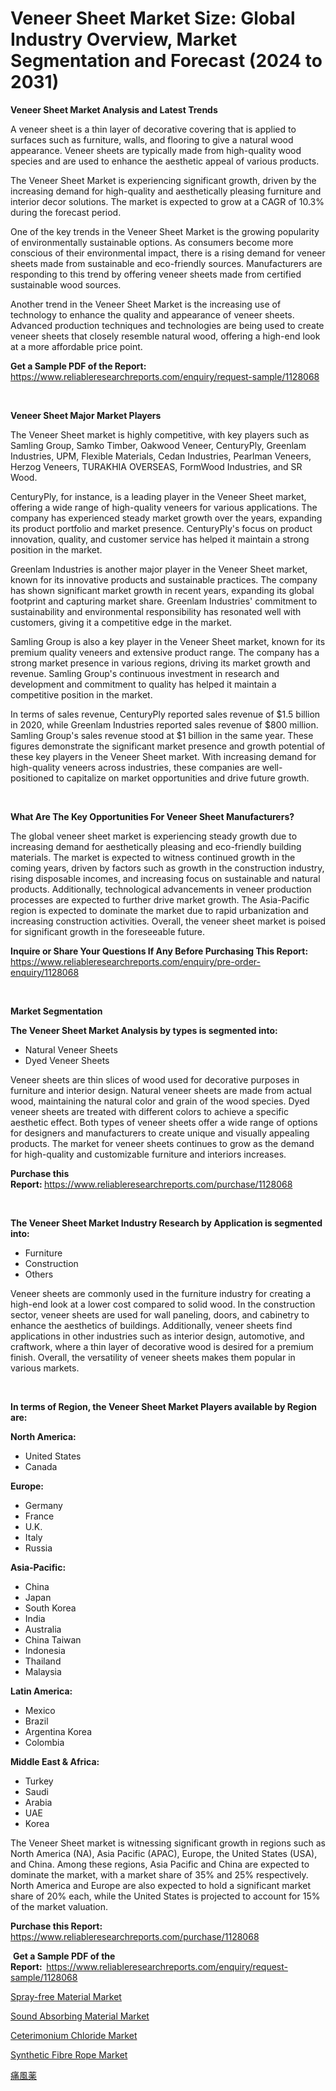 <p><h1>Veneer Sheet Market Size: Global Industry Overview, Market Segmentation and Forecast (2024 to 2031)</h1></p><p><strong>Veneer Sheet Market Analysis and Latest Trends</strong></p>
<p><p>A veneer sheet is a thin layer of decorative covering that is applied to surfaces such as furniture, walls, and flooring to give a natural wood appearance. Veneer sheets are typically made from high-quality wood species and are used to enhance the aesthetic appeal of various products.</p><p>The Veneer Sheet Market is experiencing significant growth, driven by the increasing demand for high-quality and aesthetically pleasing furniture and interior decor solutions. The market is expected to grow at a CAGR of 10.3% during the forecast period.</p><p>One of the key trends in the Veneer Sheet Market is the growing popularity of environmentally sustainable options. As consumers become more conscious of their environmental impact, there is a rising demand for veneer sheets made from sustainable and eco-friendly sources. Manufacturers are responding to this trend by offering veneer sheets made from certified sustainable wood sources.</p><p>Another trend in the Veneer Sheet Market is the increasing use of technology to enhance the quality and appearance of veneer sheets. Advanced production techniques and technologies are being used to create veneer sheets that closely resemble natural wood, offering a high-end look at a more affordable price point.</p></p>
<p><strong>Get a Sample PDF of the Report:&nbsp;</strong> <a href="https://www.reliableresearchreports.com/enquiry/request-sample/1128068">https://www.reliableresearchreports.com/enquiry/request-sample/1128068</a></p>
<p>&nbsp;</p>
<p><strong>Veneer Sheet Major Market Players</strong></p>
<p><p>The Veneer Sheet market is highly competitive, with key players such as Samling Group, Samko Timber, Oakwood Veneer, CenturyPly, Greenlam Industries, UPM, Flexible Materials, Cedan Industries, Pearlman Veneers, Herzog Veneers, TURAKHIA OVERSEAS, FormWood Industries, and SR Wood.</p><p>CenturyPly, for instance, is a leading player in the Veneer Sheet market, offering a wide range of high-quality veneers for various applications. The company has experienced steady market growth over the years, expanding its product portfolio and market presence. CenturyPly's focus on product innovation, quality, and customer service has helped it maintain a strong position in the market.</p><p>Greenlam Industries is another major player in the Veneer Sheet market, known for its innovative products and sustainable practices. The company has shown significant market growth in recent years, expanding its global footprint and capturing market share. Greenlam Industries' commitment to sustainability and environmental responsibility has resonated well with customers, giving it a competitive edge in the market.</p><p>Samling Group is also a key player in the Veneer Sheet market, known for its premium quality veneers and extensive product range. The company has a strong market presence in various regions, driving its market growth and revenue. Samling Group's continuous investment in research and development and commitment to quality has helped it maintain a competitive position in the market.</p><p>In terms of sales revenue, CenturyPly reported sales revenue of $1.5 billion in 2020, while Greenlam Industries reported sales revenue of $800 million. Samling Group's sales revenue stood at $1 billion in the same year. These figures demonstrate the significant market presence and growth potential of these key players in the Veneer Sheet market. With increasing demand for high-quality veneers across industries, these companies are well-positioned to capitalize on market opportunities and drive future growth.</p></p>
<p>&nbsp;</p>
<p><strong>What Are The Key Opportunities For Veneer Sheet Manufacturers?</strong></p>
<p><p>The global veneer sheet market is experiencing steady growth due to increasing demand for aesthetically pleasing and eco-friendly building materials. The market is expected to witness continued growth in the coming years, driven by factors such as growth in the construction industry, rising disposable incomes, and increasing focus on sustainable and natural products. Additionally, technological advancements in veneer production processes are expected to further drive market growth. The Asia-Pacific region is expected to dominate the market due to rapid urbanization and increasing construction activities. Overall, the veneer sheet market is poised for significant growth in the foreseeable future.</p></p>
<p><strong>Inquire or Share Your Questions If Any Before Purchasing This Report:</strong> <a href="https://www.reliableresearchreports.com/enquiry/pre-order-enquiry/1128068">https://www.reliableresearchreports.com/enquiry/pre-order-enquiry/1128068</a></p>
<p>&nbsp;</p>
<p><strong>Market Segmentation</strong></p>
<p><strong>The Veneer Sheet Market Analysis by types is segmented into:</strong></p>
<p><ul><li>Natural Veneer Sheets</li><li>Dyed Veneer Sheets</li></ul></p>
<p><p>Veneer sheets are thin slices of wood used for decorative purposes in furniture and interior design. Natural veneer sheets are made from actual wood, maintaining the natural color and grain of the wood species. Dyed veneer sheets are treated with different colors to achieve a specific aesthetic effect. Both types of veneer sheets offer a wide range of options for designers and manufacturers to create unique and visually appealing products. The market for veneer sheets continues to grow as the demand for high-quality and customizable furniture and interiors increases.</p></p>
<p><strong>Purchase this Report:&nbsp;</strong><a href="https://www.reliableresearchreports.com/purchase/1128068">https://www.reliableresearchreports.com/purchase/1128068</a></p>
<p>&nbsp;</p>
<p><strong>The Veneer Sheet Market Industry Research by Application is segmented into:</strong></p>
<p><ul><li>Furniture</li><li>Construction</li><li>Others</li></ul></p>
<p><p>Veneer sheets are commonly used in the furniture industry for creating a high-end look at a lower cost compared to solid wood. In the construction sector, veneer sheets are used for wall paneling, doors, and cabinetry to enhance the aesthetics of buildings. Additionally, veneer sheets find applications in other industries such as interior design, automotive, and craftwork, where a thin layer of decorative wood is desired for a premium finish. Overall, the versatility of veneer sheets makes them popular in various markets.</p></p>
<p>&nbsp;</p>
<p><strong>In terms of Region, the Veneer Sheet Market Players available by Region are:</strong></p>
<p>
    <p> <strong> North America: </strong>
        <ul>
            <li>United States</li>
            <li>Canada</li>
        </ul>
        </p> 
    <p> <strong> Europe: </strong>
        <ul>
            <li>Germany</li>
            <li>France</li>
            <li>U.K.</li>
            <li>Italy</li>
            <li>Russia</li>
        </ul>
        </p> 
    <p> <strong> Asia-Pacific: </strong>
        <ul>
            <li>China</li>
            <li>Japan</li>
            <li>South Korea</li>
            <li>India</li>
            <li>Australia</li>
            <li>China Taiwan</li>
            <li>Indonesia</li>
            <li>Thailand</li>
            <li>Malaysia</li>
        </ul>
        </p> 
    <p> <strong> Latin America: </strong>
        <ul>
            <li>Mexico</li>
            <li>Brazil</li>
            <li>Argentina Korea</li>
            <li>Colombia</li>
        </ul>
        </p> 
    <p> <strong> Middle East & Africa: </strong>
        <ul>
            <li>Turkey</li>
            <li>Saudi</li>
            <li>Arabia</li>
            <li>UAE</li>
            <li>Korea</li>
        </ul>
    </p>
    </p>
<p><p>The Veneer Sheet market is witnessing significant growth in regions such as North America (NA), Asia Pacific (APAC), Europe, the United States (USA), and China. Among these regions, Asia Pacific and China are expected to dominate the market, with a market share of 35% and 25% respectively. North America and Europe are also expected to hold a significant market share of 20% each, while the United States is projected to account for 15% of the market valuation.</p></p>
<p><strong>Purchase this Report: </strong><a href="https://www.reliableresearchreports.com/purchase/1128068">https://www.reliableresearchreports.com/purchase/1128068</a></p>
<p>&nbsp;<strong>Get a Sample PDF of the Report:&nbsp;&nbsp;</strong><a href="https://www.reliableresearchreports.com/enquiry/request-sample/1128068">https://www.reliableresearchreports.com/enquiry/request-sample/1128068</a></p>
<p><strong></strong></p>
<p><p><a href="https://issuu.com/reportprime-2/docs/spray-free-material-market-size-2030.pptx">Spray-free Material Market</a></p><p><a href="https://github.com/jerrycopelandthomaswsqd8q/Market-Research-Report-List-1/blob/main/sound-absorbing-material-market.md">Sound Absorbing Material Market</a></p><p><a href="https://issuu.com/reportprime-2/docs/ceterimonium-chloride-market-size-2030.pptx">Ceterimonium Chloride Market</a></p><p><a href="https://github.com/brenzgnarento/Market-Research-Report-List-1/blob/main/synthetic-fibre-rope-market.md">Synthetic Fibre Rope Market</a></p><p><a href="https://github.com/jkjreqjscoxx7/Market-Research-Report-List-1/blob/main/2391841191731.md">痛風薬</a></p></p>